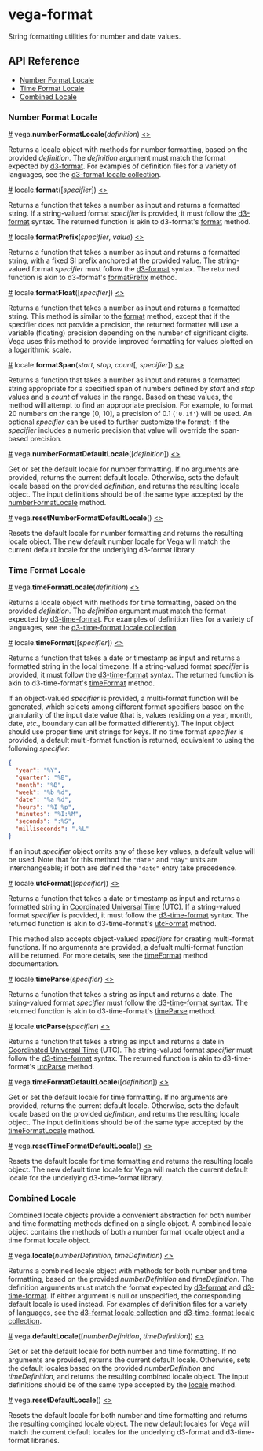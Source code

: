 # vega-format

String formatting utilities for number and date values.

## API Reference

- [Number Format Locale](#number-format-locale)
- [Time Format Locale](#time-format-locale)
- [Combined Locale](#combined-locale)

### Number Format Locale

<a name="numberFormatLocale" href="#numberFormatLocale">#</a>
vega.<b>numberFormatLocale</b>(<i>definition</i>)
[<>](https://github.com/vega/vega/blob/master/packages/vega-format/src/number.js "Source")

Returns a locale object with methods for number formatting, based on the provided *definition*. The *definition* argument must match the format expected by [d3-format](https://github.com/d3/d3-format#formatLocale). For examples of definition files for a variety of languages, see the [d3-format locale collection](https://github.com/d3/d3-format/tree/master/locale).

<a name="format" href="#format">#</a>
locale.<b>format</b>([<i>specifier</i>])
[<>](https://github.com/vega/vega/blob/master/packages/vega-format/src/number.js "Source")

Returns a function that takes a number as input and returns a formatted string. If a string-valued format _specifier_ is provided, it must follow the [d3-format](https://github.com/d3/d3-format/#locale_format) syntax. The returned function is akin to d3-format's [format](https://github.com/d3/d3-format/#format) method.

<a name="formatPrefix" href="#formatPrefix">#</a>
locale.<b>formatPrefix</b>(<i>specifier</i>, <i>value</i>)
[<>](https://github.com/vega/vega/blob/master/packages/vega-format/src/number.js "Source")

Returns a function that takes a number as input and returns a formatted string, with a fixed SI prefix anchored at the provided value. The string-valued format _specifier_ must follow the [d3-format](https://github.com/d3/d3-format/#locale_format) syntax. The returned function is akin to d3-format's [formatPrefix](https://github.com/d3/d3-format/#formatPrefix) method.

<a name="formatFloat" href="#formatFloat">#</a>
locale.<b>formatFloat</b>([<i>specifier</i>])
[<>](https://github.com/vega/vega/blob/master/packages/vega-format/src/number.js "Source")

Returns a function that takes a number as input and returns a formatted string. This method is similar to the [format](#format) method, except that if the specifier does not provide a precision, the returned formatter will use a variable (floating) precision depending on the number of significant digits. Vega uses this method to provide improved formatting for values plotted on a logarithmic scale.

<a name="formatSpan" href="#formatSpan">#</a>
locale.<b>formatSpan</b>(<i>start</i>, <i>stop</i>, <i>count</i>[, <i>specifier</i>])
[<>](https://github.com/vega/vega/blob/master/packages/vega-format/src/number.js "Source")

Returns a function that takes a number as input and returns a formatted string appropriate for a specified span of numbers defined by *start* and *stop* values and a *count* of values in the range. Based on these values, the method will attempt to find an appropriate precision. For example, to format 20 numbers on the range [0, 10], a precision of 0.1 (`'0.1f'`) will be used. An optional *specifier* can be used to further customize the format; if the *specifier* includes a numeric precision that value will override the span-based precision.

<a name="numberFormatDefaultLocale" href="#numberFormatDefaultLocale">#</a>
vega.<b>numberFormatDefaultLocale</b>([<i>definition</i>])
[<>](https://github.com/vega/vega/blob/master/packages/vega-format/src/number.js "Source")

Get or set the default locale for number formatting. If no arguments are provided, returns the current default locale. Otherwise, sets the default locale based on the provided *definition*, and returns the resulting locale object. The input definitions should be of the same type accepted by the [numberFormatLocale](#numberFormatLocale) method.

<a name="resetNumberFormatDefaultLocale" href="#resetNumberFormatDefaultLocale">#</a>
vega.<b>resetNumberFormatDefaultLocale</b>()
[<>](https://github.com/vega/vega/blob/master/packages/vega-format/src/number.js "Source")

Resets the default locale for number formatting and returns the resulting locale object. The new default number locale for Vega will match the current default locale for the underlying d3-format library.

### Time Format Locale

<a name="timeFormatLocale" href="#timeFormatLocale">#</a>
vega.<b>timeFormatLocale</b>(<i>definition</i>)
[<>](https://github.com/vega/vega/blob/master/packages/vega-format/src/time.js "Source")

Returns a locale object with methods for time formatting, based on the provided *definition*. The *definition* argument must match the format expected by [d3-time-format](https://github.com/d3/d3-time-format#timeFormatLocale). For examples of definition files for a variety of languages, see the [d3-time-format locale collection](https://github.com/d3/d3-time-format/tree/master/locale).

<a name="timeFormat" href="#timeFormat">#</a>
locale.<b>timeFormat</b>([<i>specifier</i>])
[<>](https://github.com/vega/vega/blob/master/packages/vega-format/src/time.js "Source")

Returns a function that takes a date or timestamp as input and returns a formatted string in the local timezone. If a string-valued format _specifier_ is provided, it must follow the [d3-time-format](https://github.com/d3/d3-time-format/#locale_format) syntax. The returned function is akin to d3-time-format's [timeFormat](https://github.com/d3/d3-time-format/#timeFormat) method.

If an object-valued _specifier_ is provided, a multi-format function will be generated, which selects among different format specifiers based on the granularity of the input date value (that is, values residing on a year, month, date, _etc._, boundary can all be formatted differently). The input object should use proper time unit strings for keys. If no time format _specifier_ is provided, a default multi-format function is returned, equivalent to using the following _specifier_:

```json
{
  "year": "%Y",
  "quarter": "%B",
  "month": "%B",
  "week": "%b %d",
  "date": "%a %d",
  "hours": "%I %p",
  "minutes": "%I:%M",
  "seconds": ":%S",
  "milliseconds": ".%L"
}
```

If an input _specifier_ object omits any of these key values, a default value will be used. Note that for this method the `"date"` and `"day"` units are interchangeable; if both are defined the `"date"` entry take precedence.

<a name="utcFormat" href="#utcFormat">#</a>
locale.<b>utcFormat</b>([<i>specifier</i>])
[<>](https://github.com/vega/vega/blob/master/packages/vega-format/src/time.js "Source")

Returns a function that takes a date or timestamp as input and returns a formatted string in [Coordinated Universal Time](https://en.wikipedia.org/wiki/Coordinated_Universal_Time) (UTC). If a string-valued format _specifier_ is provided, it must follow the [d3-time-format](https://github.com/d3/d3-time-format/#locale_format) syntax. The returned function is akin to d3-time-format's [utcFormat](https://github.com/d3/d3-time-format/#utcFormat) method.

This method also accepts object-valued _specifiers_ for creating multi-format functions. If no argumennts are provided, a defualt multi-format function will be returned. For more details, see the [timeFormat](#timeFormat) method documentation.

<a name="timeParse" href="#timeParse">#</a>
locale.<b>timeParse</b>(<i>specifier</i>)
[<>](https://github.com/vega/vega/blob/master/packages/vega-format/src/time.js "Source")

Returns a function that takes a string as input and returns a date. The string-valued format _specifier_ must follow the [d3-time-format](https://github.com/d3/d3-time-format/#locale_format) syntax. The returned function is akin to d3-time-format's [timeParse](https://github.com/d3/d3-time-format/#timeParse) method.

<a name="utcParse" href="#utcParse">#</a>
locale.<b>utcParse</b>(<i>specifier</i>)
[<>](https://github.com/vega/vega/blob/master/packages/vega-format/src/time.js "Source")

Returns a function that takes a string as input and returns a date in [Coordinated Universal Time](https://en.wikipedia.org/wiki/Coordinated_Universal_Time) (UTC). The string-valued format _specifier_ must follow the [d3-time-format](https://github.com/d3/d3-time-format/#locale_format) syntax. The returned function is akin to d3-time-format's [utcParse](https://github.com/d3/d3-time-format/#utcParse) method.

<a name="timeFormatDefaultLocale" href="#timeFormatDefaultLocale">#</a>
vega.<b>timeFormatDefaultLocale</b>([<i>definition</i>])
[<>](https://github.com/vega/vega/blob/master/packages/vega-format/src/time.js "Source")

Get or set the default locale for time formatting. If no arguments are provided, returns the current default locale. Otherwise, sets the default locale based on the provided *definition*, and returns the resulting locale object. The input definitions should be of the same type accepted by the [timeFormatLocale](#timeFormatLocale) method.

<a name="resetTimeFormatDefaultLocale" href="#resetTimeFormatDefaultLocale">#</a>
vega.<b>resetTimeFormatDefaultLocale</b>()
[<>](https://github.com/vega/vega/blob/master/packages/vega-format/src/time.js "Source")

Resets the default locale for time formatting and returns the resulting locale object. The new default time locale for Vega will match the current default locale for the underlying d3-time-format library.

### Combined Locale

Combined locale objects provide a convenient abstraction for both number and time formatting methods defined on a single object. A combined locale object contains the methods of both a number format locale object and a time format locale object.

<a name="locale" href="#locale">#</a>
vega.<b>locale</b>(<i>numberDefinition</i>, <i>timeDefinition</i>)
[<>](https://github.com/vega/vega/blob/master/packages/vega-format/src/locale.js "Source")

Returns a combined locale object with methods for both number and time formatting, based on the provided *numberDefinition* and *timeDefinition*. The definition arguments must match the format expected by [d3-format](https://github.com/d3/d3-format#formatLocale) and [d3-time-format](https://github.com/d3/d3-time-format#timeFormatLocale). If either argument is null or unspecified, the corresponding default locale is used instead. For examples of definition files for a variety of languages, see the [d3-format locale collection](https://github.com/d3/d3-format/tree/master/locale) and [d3-time-format locale collection](https://github.com/d3/d3-time-format/tree/master/locale).

<a name="defaultLocale" href="#defaultLocale">#</a>
vega.<b>defaultLocale</b>([<i>numberDefinition</i>, <i>timeDefinition</i>])
[<>](https://github.com/vega/vega/blob/master/packages/vega-format/src/locale.js "Source")

Get or set the default locale for both number and time formatting. If no arguments are provided, returns the current default locale. Otherwise, sets the default locales based on the provided *numberDefinition* and *timeDefinition*, and returns the resulting combined locale object. The input definitions should be of the same type accepted by the [locale](#locale) method.

<a name="resetDefaultLocale" href="#resetDefaultLocale">#</a>
vega.<b>resetDefaultLocale</b>()
[<>](https://github.com/vega/vega/blob/master/packages/vega-format/src/locale.js "Source")

Resets the default locale for both number and time formatting and returns the resulting comgined locale object. The new default locales for Vega will match the current default locales for the underlying d3-format and d3-time-format libraries.
